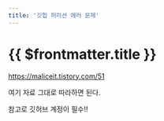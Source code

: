 ```yaml
---
title: '깃헙 퍼미션 에러 문제'
---
```


# {{ $frontmatter.title }}



https://maliceit.tistory.com/51


여기 자료 그대로 따라하면 된다.

참고로 깃허브 계정이 필수!!

